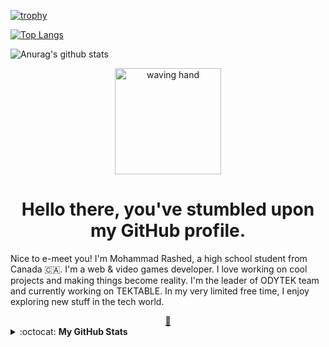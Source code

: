 [![trophy](https://github-profile-trophy.vercel.app/?username=m7d2&theme=dracula)](https://github.com/m7d2/github-profile-trophy)

[![Top Langs](https://github-readme-stats.vercel.app/api/top-langs/?username=m7d2&layout=compact)](https://github.com/anuraghazra/github-readme-stats)

![Anurag's github stats](https://github-readme-stats.vercel.app/api?username=m7d2&show_icons=true&theme=radical)


<div align="center">
 <img align="center" src="https://cloud-m7ewqwpnv.vercel.app/0wave.gif" alt="waving hand" width="170" height="170">
 <h1 align="center"> Hello there, you've stumbled upon my GitHub profile.</h1>
</div>

Nice to e-meet you! I'm Mohammad Rashed, a high school student from Canada 🇨🇦. I'm a web & video games developer. I love working on cool projects and making things become reality. I'm the leader of ODYTEK team and currently working on TEKTABLE. In my very limited free time, I enjoy exploring new stuff in the tech world. 

<div align="center"><a href="mailto:mo2002mohammad@gmail.com">📧</a></div>


<details closed>
<summary> :octocat: <b>My GitHub Stats</b> </summary>
<div align="center">
<p align = "center">
 <img align="center" src="https://github-readme-stats.vercel.app/api?username=m7d2&show_icons=true&theme=radical&count_private=true" alt="account stats"/> 
 </p>
 <p align="center">(excluding private repositories)</p>

<p align="center">
 <img align="center" src="https://github-readme-stats.vercel.app/api/top-langs/?username=m7d2&layout=compact" alt="top languages">
  <img align="center" src="https://komarev.com/ghpvc/?username=m7d2&label=PROFILE+VIEWS" alt="profile views">
  <img align="center" src="https://github-profile-trophy.vercel.app/?username=m7d2&theme=dracula" alt="Trophy">
</p>
</div>

</details>
